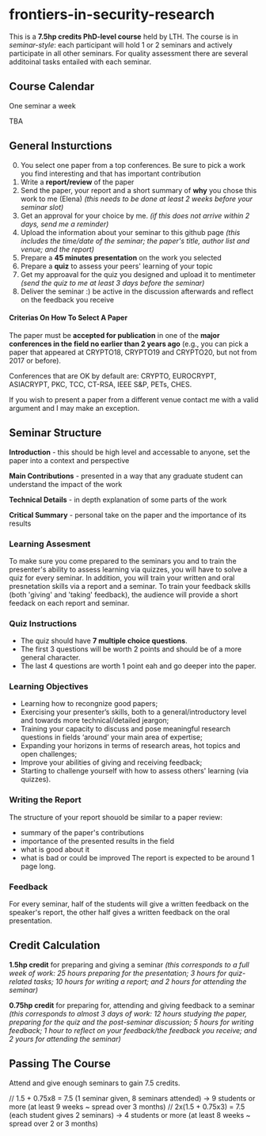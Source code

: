# frontiers-in-security-research
This is a **7.5hp credits PhD-level course** held by LTH. The course is in *seminar-style*: each participant will hold 1 or 2 seminars and actively participate in all other seminars. For quality assessment there are several additoinal tasks entailed with each seminar.

## Course Calendar
One seminar a week

TBA

## General Insturctions
0. You select one paper from a top conferences. Be sure to pick a work you find interesting and that has important contribution
1. Write a **report/review** of the paper 
2. Send the paper, your report and a short summary of **why** you chose this work to me (Elena) _(this needs to be done at least 2 weeks before your seminar slot)_
2. Get an approval for your choice by me. _(if this does not arrive within 2 days, send me a reminder)_
3. Upload the information about your seminar to this github page _(this includes the time/date of the seminar; the paper's title, author list and venue; and the report)_
4. Prepare a **45 minutes presentation** on the work you selected
5. Prepare a **quiz** to assess your peers' learning of your topic
6. Get my approaval for the quiz you designed and upload it to mentimeter _(send the quiz to me at least 3 days before the seminar)_
7. Deliver the seminar :) be active in the discussion afterwards and reflect on the feedback you receive

#### Criterias On How To Select A Paper
The paper must be **accepted for publication** in one of the **major conferences in the field no earlier than 2 years ago** 
(e.g., you can pick a paper that appeared at CRYPTO18, CRYPTO19 and CRYPTO20, but not from 2017 or before). 

Conferences that are OK by default are: 
CRYPTO, EUROCRYPT, ASIACRYPT, PKC, TCC, CT-RSA, IEEE S&P, PETs, CHES.

If you wish to present a paper from a different venue contact me with a valid argument and I may make an exception.

## Seminar Structure
**Introduction** - this should be high level and accessable to anyone, set the paper into a context and perspective

**Main Contributions** - presented in a way that any graduate student can understand the impact of the work

**Technical Details** - in depth explanation of some parts of the work

**Critical Summary** - personal take on the paper and the importance of its results

### Learning Assesment 
To make sure you come prepared to the seminars you and to train the presenter's ability to assess learning via quizzes, you will have to solve a quiz for every seminar. In addition, you will train your written and oral presnetation skills via a report and a seminar. To train your feedback skills (both 'giving' and 'taking' feedback), the audience will provide a short feedack on each report and seminar. 

### Quiz Instructions
* The quiz should have **7 multiple choice questions**.
* The first 3 questions will be worth 2 points and should be of a more general character.
* The last 4 questions are worth 1 point eah and go deeper into the paper.

### Learning Objectives
* Learning how to recongnize good papers;
* Exercising your presenter’s skills, both to a general/introductory level and towards more technical/detailed jeargon; 
* Training your capacity to discuss and pose meaningful research questions in fields ‘around’ your main area of expertise;
* Expanding your horizons in terms of research areas, hot topics and open challenges;
* Improve your abilities of giving and receiving feedback;
* Starting to challenge yourself with how to assess others' learning (via quizzes).

### Writing the Report
The structure of your report shouold be similar to a paper review: 
- summary of the paper's contributions
- importance of the presented results in the field
- what is good about it
- what is bad or could be improved
The report is expected to be around 1 page long.

### Feedback
For every seminar, half of the students will give a written feedback on the speaker's report, the other half gives a written feedback on the oral presentation. 


## Credit Calculation
**1.5hp credit** for preparing and giving a seminar 
*(this corresponds to a full week of work: 25 hours preparing for the presentation; 3 hours for quiz-related tasks; 10 hours for writing a report; and 2 hours for attending the seminar)*

**0.75hp credit** for preparing for, attending and giving feedback to a seminar 
*(this corresponds to almost 3 days of work: 12 hours studying the paper, preparing for the quiz and the post-seminar discussion; 5 hours for writing feedback; 1 hour to reflect on your feedback/the feedback you receive; and 2 yours for attending the seminar)* 


## Passing The Course
Attend and give enough seminars to gain 7.5 credits.

//    1.5 + 0.75x8 = 7.5 (1 seminar given, 8 seminars attended) -> 9 students or more (at least 9 weeks ~ spread over 3 months)
// 2x(1.5 + 0.75x3) = 7.5 (each student gives 2 seminars) -> 4 students or more (at least 8 weeks ~ spread over 2 or 3 months)
